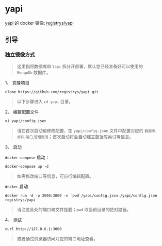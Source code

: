 # yapi

[yapi](https://github.com/YMFE/yapi) 的 docker 镜像: [registrys/yapi](https://cloud.docker.com/u/registrys/repository/docker/registrys/yapi)

## 引导

### 独立镜像方式

> 这里指将数据库和 `Yapi` 拆分开部署，默认您已经准备好可以使用的 `MongoDb` 数据库。

1、 克隆项目

```
clone https://github.com/registrys/yapi.git
```

> 以下步骤进入 `cd yapi` 目录。

2、 编辑配置文件

```
vi yapi/config.json
```

> 请在首次启动前修改配置，在 `yapi/config.json` 文件中配置对应的 `数据库`,`邮件`,`端口`,`管理账号`；首次启动将会自动建立数据库索引等信息。

3、 启动

`docker-compose` 启动：

```
docker-compose up -d
```

> 如需修改端口等信息，可自行编辑配置。

`docker` 启动

```
docker run -d -p 3000:3000 -v `pwd`/yapi/config.json:/yapi/config.json registrys/yapi
```

> 请注意此处的端口和文件挂载；`pwd` 取当前目录的绝对路径。

4、 测试

```
curl http://127.0.0.1:3000
```

> 或者通过浏览器访问对应的端口地址查看。
